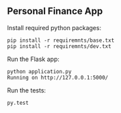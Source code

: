 Personal Finance App
--------------------

Install required python packages:

    pip install -r requiremnts/base.txt
    pip install -r requiremnts/dev.txt

Run the Flask app:

    python application.py 
    Running on http://127.0.0.1:5000/

Run the tests:

    py.test
